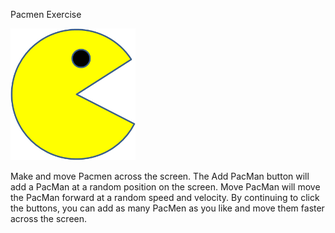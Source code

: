 Pacmen Exercise

<img src = "PacMan1.png" width = '200'/>

Make and move Pacmen across the screen. The Add PacMan button will add a PacMan at a random position on the screen. Move PacMan will move the PacMan forward at a random speed and velocity. By continuing to click the buttons, you can add as many PacMen as you like and move them faster across the screen.




